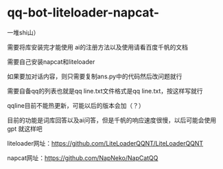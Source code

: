 # qq-bot-liteloader-napcat-
一堆shi山）


需要将库安装完才能使用
ai的注册方法以及使用请看百度千帆的文档


需要自己安装napcat和liteloader


如果要加对话内容，则只需要复制ans.py中的代码然后改问题就行


需要自备qq的列表也就是qq line.txt文件格式是qq line.txt，按这样写就行


qqline目前不能热更新，可能以后的版本会加（？）


目前的功能是词库回答以及ai问答，但是千帆的响应速度很慢，以后可能会使用gpt
就这样吧


liteloader网址：https://github.com/LiteLoaderQQNT/LiteLoaderQQNT


napcat网址：https://github.com/NapNeko/NapCatQQ
